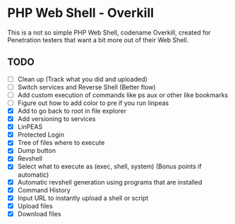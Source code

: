 # PHP Web Shell - Overkill
This is a not so simple PHP Web Shell, codename Overkill, created for Penetration testers that want a bit more out of their Web Shell.  

## TODO
- [ ] Clean up (Track what you did and uploaded)
- [ ] Switch services and Reverse Shell (Better flow)
- [ ] Add custom execution of commands like ps aux or other like bookmarks
- [ ] Figure out how to add color to pre if you run linpeas
- [x] Add to go back to root in file explorer
- [x] Add versioning to services
- [x] LinPEAS
- [x] Protected Login
- [x] Tree of files where to execute
- [x] Dump button
- [x] Revshell
- [x] Select what to execute as (exec, shell, system) (Bonus points if automatic)
- [x] Automatic revshell generation using programs that are installed
- [x] Command History
- [x] Input URL to instantly upload a shell or script
- [x] Upload files
- [x] Download files